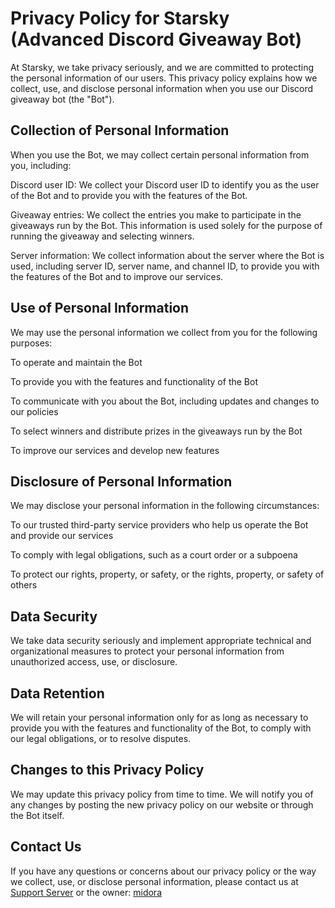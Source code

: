 # Privacy Policy for Starsky (Advanced Discord Giveaway Bot)

At Starsky, we take privacy seriously, and we are committed to protecting the personal information of our users. This privacy policy explains how we collect, use, and disclose personal information when you use our Discord giveaway bot (the "Bot").

## Collection of Personal Information

When you use the Bot, we may collect certain personal information from you, including:

Discord user ID: We collect your Discord user ID to identify you as the user of the Bot and to provide you with the features of the Bot.

Giveaway entries: We collect the entries you make to participate in the giveaways run by the Bot. This information is used solely for the purpose of running the giveaway and selecting winners.

Server information: We collect information about the server where the Bot is used, including server ID, server name, and channel ID, to provide you with the features of the Bot and to improve our services.

## Use of Personal Information

We may use the personal information we collect from you for the following purposes:

To operate and maintain the Bot

To provide you with the features and functionality of the Bot

To communicate with you about the Bot, including updates and changes to our policies

To select winners and distribute prizes in the giveaways run by the Bot

To improve our services and develop new features

## Disclosure of Personal Information

We may disclose your personal information in the following circumstances:

To our trusted third-party service providers who help us operate the Bot and provide our services

To comply with legal obligations, such as a court order or a subpoena

To protect our rights, property, or safety, or the rights, property, or safety of others

## Data Security

We take data security seriously and implement appropriate technical and organizational measures to protect your personal information from unauthorized access, use, or disclosure.

## Data Retention

We will retain your personal information only for as long as necessary to provide you with the features and functionality of the Bot, to comply with our legal obligations, or to resolve disputes.

## Changes to this Privacy Policy

We may update this privacy policy from time to time. We will notify you of any changes by posting the new privacy policy on our website or through the Bot itself.

## Contact Us

If you have any questions or concerns about our privacy policy or the way we collect, use, or disclose personal information, please contact us at [Support Server](https://discord.gg/y97MvVyrwC) or the owner: [midora](https://discord.com/users/897838071922446466)
